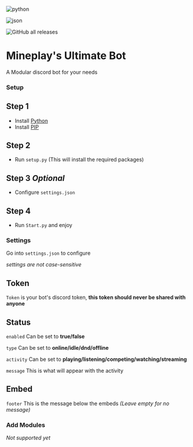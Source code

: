 ![python](https://img.shields.io/badge/Python-3776AB?style=for-the-badge&logo=python&logoColor=white)

![json](https://img.shields.io/badge/json-5E5C5C?style=for-the-badge&logo=json&logoColor=white)

![GitHub all releases](https://img.shields.io/github/downloads/Mineplay3/ultimate-bot/total?label=Downloads)

# Mineplay's Ultimate Bot
A Modular discord bot for your needs

### Setup

## Step 1
- Install [Python](https://www.python.org/downloads/)
- Install [PIP](https://pip.pypa.io/en/stable/installation/#get-pip-py)

## Step 2
- Run `setup.py` (This will install the required packages)

## Step 3 *Optional*
- Configure `settings.json`

## Step 4 
- Run `Start.py` and enjoy

### Settings
Go into `settings.json` to configure

*settings are not case-sensitive*

## Token 
`Token` is your bot's discord token, **this token should never be shared with anyone**

## Status
`enabled` Can be set to **true/false**

`type` Can be set to **online/idle/dnd/offline**

`activity` Can be set to **playing/listening/competing/watching/streaming**

`message` This is what will appear with the activity

## Embed

`footer` This is the message below the embeds *(Leave empty for no message)*

### Add Modules

*Not supported yet*